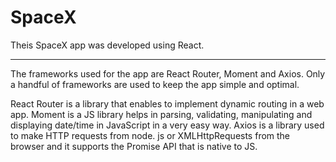 # SpaceX

Theis SpaceX app was developed using React.
<hr/>

The frameworks used for the app are React Router, Moment and Axios.
Only a handful of frameworks are used to keep the app simple and optimal.

React Router is a library that enables to implement dynamic routing in a web app.
Moment is a JS library  helps in parsing, validating, manipulating and displaying date/time in JavaScript in a very easy way.
Axios is a library used to make HTTP requests from node. js or XMLHttpRequests from the browser and it supports the Promise API that is native to JS.



